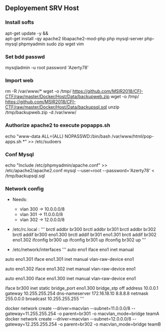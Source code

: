 ## Deployement SRV Host

### Install softs
apt-get update -y && \
apt-get install -qy apache2 libapache2-mod-php php mysql-server php-mysql phpmyadmin sudo zip wget vim

### Set bdd passwd
mysqladmin -u root password 'Azerty78'

### Import web
rm -R /var/www/*
wget -o /tmp/ https://github.com/MSIR2018/CFI-CTF/raw/master/Docker/Host/Data/backupweb.zip
wget -o /tmp/ https://github.com/MSIR2018/CFI-CTF/raw/master/Docker/Host/Data/backupsql.sql
unzip /tmp/backupweb.zip -d /var/www/

### Authorize apache2 to execute popapps.sh
echo "www-data ALL=(ALL) NOPASSWD:/bin/bash /var/www/html/pop-apps.sh *" >> /etc/sudoers


### Conf Mysql
echo "Include /etc/phpmyadmin/apache.conf" >> /etc/apache2/apache2.conf
mysql --user=root --password='Azerty78' < /tmp/backupsql.sql

### Network config
- Needs:
  - vlan 300 -> 10.0.0.0/8
  - vlan 301 -> 11.0.0.0/8
  - vlan 302 -> 12.0.0.0/8
  
- /etc/rc.local :
'''
brctl addbr br300
brctl addbr br301
brctl addbr br302
brctl addif br300 eno1.300
brctl addif br301 eno1.301
brctl addif br302 eno1.302
ifconfig br300 up
ifconfig br301 up
ifconfig br302 up
'''

- /etc/network/interfaces
'''
auto eno1
iface eno1 inet manual

auto eno1.301
iface eno1.301 inet manual
vlan-raw-device eno1

auto eno1.302
iface eno1.302 inet manual
vlan-raw-device eno1

auto eno1.300
iface eno1.300 inet manual
vlan-raw-device eno1

iface br300 inet static
bridge_port eno1.300
bridge_stp off
address 10.0.0.1
gateway 10.255.255.254
dns-nameserver 172.16.18.10 8.8.8.8
netmask 255.0.0.0
broadcast 10.255.255.255
'''

docker network create --driver=macvlan --subnet=11.0.0.0/8 --gateway=11.255.255.254 -o parent=br301  -o macvlan_mode=bridge  teamA
docker network create --driver=macvlan --subnet=12.0.0.0/8 --gateway=12.255.255.254 -o parent=br302 -o macvlan_mode=bridge  teamB

